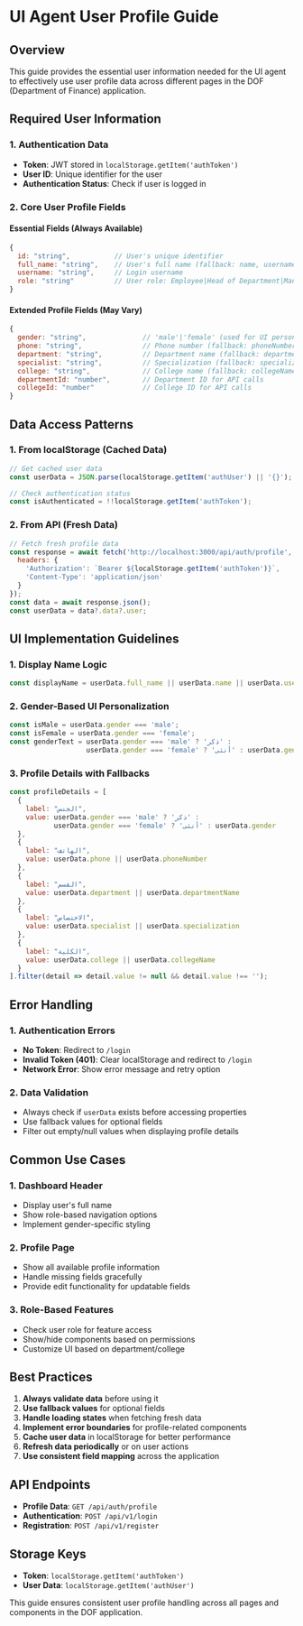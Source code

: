 # UI Agent User Profile Guide

## Overview
This guide provides the essential user information needed for the UI agent to effectively use user profile data across different pages in the DOF (Department of Finance) application.

## Required User Information

### 1. Authentication Data
- **Token**: JWT stored in `localStorage.getItem('authToken')`
- **User ID**: Unique identifier for the user
- **Authentication Status**: Check if user is logged in

### 2. Core User Profile Fields

#### Essential Fields (Always Available)
```javascript
{
  id: "string",           // User's unique identifier
  full_name: "string",    // User's full name (fallback: name, username)
  username: "string",     // Login username
  role: "string"          // User role: Employee|Head of Department|Manager|Super Admin
}
```

#### Extended Profile Fields (May Vary)
```javascript
{
  gender: "string",              // 'male'|'female' (used for UI personalization)
  phone: "string",               // Phone number (fallback: phoneNumber)
  department: "string",          // Department name (fallback: departmentName)
  specialist: "string",          // Specialization (fallback: specialization)
  college: "string",             // College name (fallback: collegeName)
  departmentId: "number",        // Department ID for API calls
  collegeId: "number"            // College ID for API calls
}
```

## Data Access Patterns

### 1. From localStorage (Cached Data)
```javascript
// Get cached user data
const userData = JSON.parse(localStorage.getItem('authUser') || '{}');

// Check authentication status
const isAuthenticated = !!localStorage.getItem('authToken');
```

### 2. From API (Fresh Data)
```javascript
// Fetch fresh profile data
const response = await fetch('http://localhost:3000/api/auth/profile', {
  headers: {
    'Authorization': `Bearer ${localStorage.getItem('authToken')}`,
    'Content-Type': 'application/json'
  }
});
const data = await response.json();
const userData = data?.data?.user;
```

## UI Implementation Guidelines

### 1. Display Name Logic
```javascript
const displayName = userData.full_name || userData.name || userData.username;
```

### 2. Gender-Based UI Personalization
```javascript
const isMale = userData.gender === 'male';
const isFemale = userData.gender === 'female';
const genderText = userData.gender === 'male' ? 'ذكر' : 
                   userData.gender === 'female' ? 'أنثى' : userData.gender;
```

### 3. Profile Details with Fallbacks
```javascript
const profileDetails = [
  { 
    label: "الجنس", 
    value: userData.gender === 'male' ? 'ذكر' : 
           userData.gender === 'female' ? 'أنثى' : userData.gender 
  },
  { 
    label: "الهاتف", 
    value: userData.phone || userData.phoneNumber 
  },
  { 
    label: "القسم", 
    value: userData.department || userData.departmentName 
  },
  { 
    label: "الاختصاص", 
    value: userData.specialist || userData.specialization 
  },
  { 
    label: "الكلية", 
    value: userData.college || userData.collegeName 
  }
].filter(detail => detail.value != null && detail.value !== '');
```

## Error Handling

### 1. Authentication Errors
- **No Token**: Redirect to `/login`
- **Invalid Token (401)**: Clear localStorage and redirect to `/login`
- **Network Error**: Show error message and retry option

### 2. Data Validation
- Always check if `userData` exists before accessing properties
- Use fallback values for optional fields
- Filter out empty/null values when displaying profile details

## Common Use Cases

### 1. Dashboard Header
- Display user's full name
- Show role-based navigation options
- Implement gender-specific styling

### 2. Profile Page
- Show all available profile information
- Handle missing fields gracefully
- Provide edit functionality for updatable fields

### 3. Role-Based Features
- Check user role for feature access
- Show/hide components based on permissions
- Customize UI based on department/college

## Best Practices

1. **Always validate data** before using it
2. **Use fallback values** for optional fields
3. **Handle loading states** when fetching fresh data
4. **Implement error boundaries** for profile-related components
5. **Cache user data** in localStorage for better performance
6. **Refresh data periodically** or on user actions
7. **Use consistent field mapping** across the application

## API Endpoints

- **Profile Data**: `GET /api/auth/profile`
- **Authentication**: `POST /api/v1/login`
- **Registration**: `POST /api/v1/register`

## Storage Keys

- **Token**: `localStorage.getItem('authToken')`
- **User Data**: `localStorage.getItem('authUser')`

This guide ensures consistent user profile handling across all pages and components in the DOF application.
